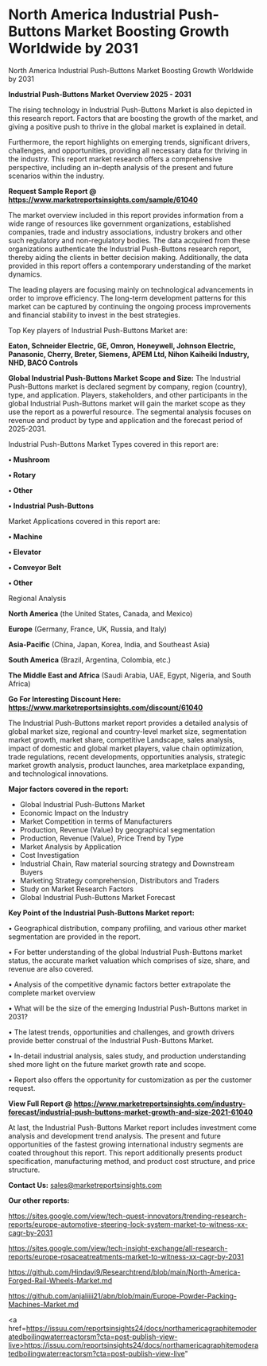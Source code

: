 # North America Industrial Push-Buttons Market Boosting Growth Worldwide by 2031
North America Industrial Push-Buttons Market Boosting Growth Worldwide by 2031

<Strong> Industrial Push-Buttons Market Overview 2025 - 2031</strong>

The rising technology in Industrial Push-Buttons Market is also depicted in this research report. Factors that are boosting the growth of the market, and giving a positive push to thrive in the global market is explained in detail.

Furthermore, the report highlights on emerging trends, significant drivers, challenges, and opportunities, providing all necessary data for thriving in the industry. This report market research offers a comprehensive perspective, including an in-depth analysis of the present and future scenarios within the industry.

<strong>Request Sample Report @ <a href=https://www.marketreportsinsights.com/sample/61040>https://www.marketreportsinsights.com/sample/61040</a></strong>

The market overview included in this report provides information from a wide range of resources like government organizations, established companies, trade and industry associations, industry brokers and other such regulatory and non-regulatory bodies. The data acquired from these organizations authenticate the Industrial Push-Buttons research report, thereby aiding the clients in better decision making. Additionally, the data provided in this report offers a contemporary understanding of the market dynamics.

The leading players are focusing mainly on technological advancements in order to improve efficiency. The long-term development patterns for this market can be captured by continuing the ongoing process improvements and financial stability to invest in the best strategies.

Top Key players of Industrial Push-Buttons Market are:

<strong>Eaton, Schneider Electric, GE, Omron, Honeywell, Johnson Electric, Panasonic, Cherry, Breter, Siemens, APEM Ltd, Nihon Kaiheiki Industry, NHD, BACO Controls</strong>

<strong><b>Global Industrial Push-Buttons Market Scope and Size:</b></strong>
The Industrial Push-Buttons market is declared segment by company, region (country), type, and application. Players, stakeholders, and other participants in the global Industrial Push-Buttons market will gain the market scope as they use the report as a powerful resource. The segmental analysis focuses on revenue and product by type and application and the forecast period of 2025-2031.

Industrial Push-Buttons Market Types covered in this report are:

<strong>• Mushroom

• Rotary

• Other

• Industrial Push-Buttons</strong>

Market Applications covered in this report are:

<strong>• Machine

• Elevator

• Conveyor Belt

• Other</strong> 

Regional Analysis

<strong>North America</strong> (the United States, Canada, and Mexico)

<strong>Europe</strong> (Germany, France, UK, Russia, and Italy)

<strong>Asia-Pacific</strong> (China, Japan, Korea, India, and Southeast Asia)

<strong>South America</strong> (Brazil, Argentina, Colombia, etc.)

<strong>The Middle East and Africa</strong> (Saudi Arabia, UAE, Egypt, Nigeria, and South Africa)

<strong>Go For Interesting Discount Here: <a href=https://www.marketreportsinsights.com/discount/61040>https://www.marketreportsinsights.com/discount/61040</a></strong>

The Industrial Push-Buttons market report provides a detailed analysis of global market size, regional and country-level market size, segmentation market growth, market share, competitive Landscape, sales analysis, impact of domestic and global market players, value chain optimization, trade regulations, recent developments, opportunities analysis, strategic market growth analysis, product launches, area marketplace expanding, and technological innovations.

<strong><b>Major factors covered in the report:</b></strong>
<ul>
  <li>Global Industrial Push-Buttons Market </li>
  <li>Economic Impact on the Industry</li>
  <li>Market Competition in terms of Manufacturers</li>
  <li>Production, Revenue (Value) by geographical segmentation</li>
  <li>Production, Revenue (Value), Price Trend by Type</li>
  <li>Market Analysis by Application</li>
  <li>Cost Investigation</li>
  <li>Industrial Chain, Raw material sourcing strategy and Downstream Buyers</li>
  <li>Marketing Strategy comprehension, Distributors and Traders</li>
  <li>Study on Market Research Factors</li>
  <li>Global Industrial Push-Buttons Market Forecast</li>
</ul>

<strong><b>Key Point of the Industrial Push-Buttons Market report:</b></strong>

• Geographical distribution, company profiling, and various other market segmentation are provided in the report.

• For better understanding of the global Industrial Push-Buttons market status, the accurate market valuation which comprises of size, share, and revenue are also covered.

• Analysis of the competitive dynamic factors better extrapolate the complete market overview

• What will be the size of the emerging Industrial Push-Buttons market in 2031?

• The latest trends, opportunities and challenges, and growth drivers provide better construal of the Industrial Push-Buttons Market.

• In-detail industrial analysis, sales study, and production understanding shed more light on the future market growth rate and scope.

• Report also offers the opportunity for customization as per the customer request.

<strong><b>View Full Report @ <a href=https://www.marketreportsinsights.com/industry-forecast/industrial-push-buttons-market-growth-and-size-2021-61040>https://www.marketreportsinsights.com/industry-forecast/industrial-push-buttons-market-growth-and-size-2021-61040</a></b></strong>


At last, the Industrial Push-Buttons Market report includes investment come analysis and development trend analysis. The present and future opportunities of the fastest growing international industry segments are coated throughout this report. This report additionally presents product specification, manufacturing method, and product cost structure, and price structure.

<strong>Contact Us:</strong>
sales@marketreportsinsights.com

<strong>Our other reports:</strong>

<a href=https://sites.google.com/view/tech-quest-innovators/trending-research-reports/europe-automotive-steering-lock-system-market-to-witness-xx-cagr-by-2031>https://sites.google.com/view/tech-quest-innovators/trending-research-reports/europe-automotive-steering-lock-system-market-to-witness-xx-cagr-by-2031</a>

<a href=https://sites.google.com/view/tech-insight-exchange/all-research-reports/europe-rosaceatreatments-market-to-witness-xx-cagr-by-2031>https://sites.google.com/view/tech-insight-exchange/all-research-reports/europe-rosaceatreatments-market-to-witness-xx-cagr-by-2031</a>

<a href=https://github.com/Hindavi9/Researchtrend/blob/main/North-America-Forged-Rail-Wheels-Market.md>https://github.com/Hindavi9/Researchtrend/blob/main/North-America-Forged-Rail-Wheels-Market.md</a>

<a href=https://github.com/anjaliiii21/abn/blob/main/Europe-Powder-Packing-Machines-Market.md>https://github.com/anjaliiii21/abn/blob/main/Europe-Powder-Packing-Machines-Market.md</a>

<a href=https://issuu.com/reportsinsights24/docs/northamericagraphitemoderatedboilingwaterreactorsm?cta=post-publish-view-live>https://issuu.com/reportsinsights24/docs/northamericagraphitemoderatedboilingwaterreactorsm?cta=post-publish-view-live</a>"

